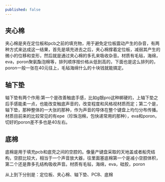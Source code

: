 ```yaml
---
published: false
---
```


## 夹心棉
夹心棉是夹在定位板和pcb之前的填充物，用于避免定位板震动产生的杂音，有两种方式来达成这一结果，首先是填充进去之后，夹心棉撑着定位板，减弱其产生的微小的位移和变形，然后就是通过夹心棉的多孔来吸收杂音。材质有毛毡，海绵，eva，poron聚氨酯泡棉等，排列顺序按价格从低到高的，下面也是这么排列的，poron一般一张在40元往上，毛毡海绵什么的十块钱就能搞定。

## 轴下垫
轴下垫有两个作用:第一个是改善触底手感，比如g银pro这种梆硬的，上轴下垫之后手感能柔一点，也能改变触底声音的，改变程度和风格视材质而定；第二个是，轴下垫，那种整体的一大张的那种，作为声音的导体在整个键盘上均匀分布传播。材质目前来的比较常见的有epe（珍珠泡棉，包快递常用的那种），eva和poron，切好的poron差不多也是40左右。

## 底棉
底棉是用于填充pcb和底壳之间的空腔的。像量产键盘采取的天地盖或者船壳结构，空腔比较大，相当于一个声音放大器，往里面塞底棉第一个是减小空腔体积，第二个还是靠多孔结构吸收声音。材质有毛毡，海绵，eva，硅胶，poron

从上到下分别是：定位板、夹心棉、轴下垫、PCB、底棉